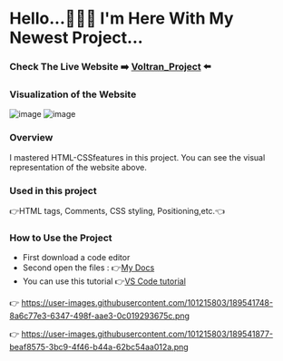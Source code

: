 # Hello...🙋🏻‍♂️ I'm Here With My Newest Project...
### Check The Live Website :arrow_right: [Voltran_Project](https://muka6363.github.io/PROJELER_MK/1.Voltran/index.html) :arrow_left:
### Visualization of the Website
![image](https://user-images.githubusercontent.com/101215803/189541748-8a6c77e3-6347-498f-aae3-0c019293675c.png)
![image](https://user-images.githubusercontent.com/101215803/189541877-beaf8575-3bc9-4f46-b44a-62bc54aa012a.png)


### Overview
I mastered HTML-CSSfeatures in this project. You can see the visual representation of the website above.
### Used in this project
:point_right:HTML tags, Comments, CSS styling, Positioning,etc.:point_left:
### How to Use the Project
+ First download a code editor
+ Second open the files : :point_right:[My Docs](https://muka6363.github.io/PROJELER_MK/1.Voltran/index.html)
+ You can use this tutorial :point_right:[VS Code tutorial](https://www.youtube.com/watch?v=fJEbVCrEMSE)

:point_right: https://user-images.githubusercontent.com/101215803/189541748-8a6c77e3-6347-498f-aae3-0c019293675c.png

:point_right: https://user-images.githubusercontent.com/101215803/189541877-beaf8575-3bc9-4f46-b44a-62bc54aa012a.png
